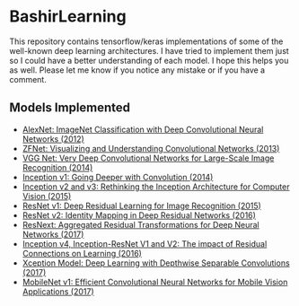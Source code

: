 # BashirLearning
This repository contains tensorflow/keras implementations of some of the well-known deep learning architectures. I 
have tried to implement them just so I could have a better understanding of each model. I hope this helps you as well. Please let me know if you notice any mistake or if you have a comment.

## Models Implemented
- [AlexNet: ImageNet Classification with Deep Convolutional Neural Networks (2012)](https://papers.nips.cc/paper/4824-imagenet-classification-with-deep-convolutional-neural-networks.pdf)
- [ZFNet: Visualizing and Understanding Convolutional Networks (2013)](https://arxiv.org/abs/1311.2901)
- [VGG Net: Very Deep Convolutional Networks for Large-Scale Image Recognition (2014)](https://arxiv.org/pdf/1409.1556.pdf)
- [Inception v1: Going Deeper with Convolution (2014)](https://arxiv.org/abs/1409.4842)
- [Inception v2 and v3: Rethinking the Inception Architecture for Computer Vision (2015)](https://arxiv.org/pdf/1512.00567v3.pdf)
- [ResNet v1: Deep Residual Learning for Image Recognition (2015)](https://arxiv.org/pdf/1512.03385v1.pdf)
- [ResNet v2: Identity Mapping in Deep Residual Networks (2016)](https://arxiv.org/pdf/1603.05027.pdf)
- [ResNext: Aggregated Residual Transformations for Deep Neural Networks (2017)](https://arxiv.org/pdf/1611.05431.pdf)
- [Inception v4, Inception-ResNet V1 and V2: The impact of Residual 
Connections on Learning (2016)](https://arxiv.org/pdf/1602.07261.pdf)
- [Xception Model: Deep Learning with Depthwise Separable Convolutions (2017)](https://arxiv.org/pdf/1610.02357.pdf)
- [MobileNet v1: Efficient Convolutional Neural Networks for Mobile Vision
Applications (2017)](https://arxiv.org/pdf/1704.04861.pdf)